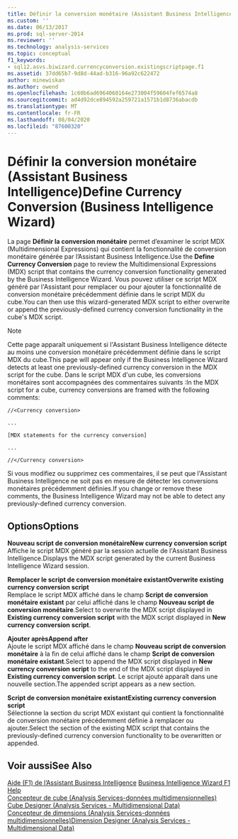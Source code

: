 ```yaml
---
title: Définir la conversion monétaire (Assistant Business Intelligence) | Microsoft Docs
ms.custom: ''
ms.date: 06/13/2017
ms.prod: sql-server-2014
ms.reviewer: ''
ms.technology: analysis-services
ms.topic: conceptual
f1_keywords:
- sql12.asvs.biwizard.currencyconversion.existingscriptpage.f1
ms.assetid: 37dd65b7-9d8d-44ad-b316-96a92c622472
author: minewiskan
ms.author: owend
ms.openlocfilehash: 1c60b6ad6964060164e273004f59604fef6574a8
ms.sourcegitcommit: ad4d92dce894592a259721a1571b1d8736abacdb
ms.translationtype: MT
ms.contentlocale: fr-FR
ms.lasthandoff: 08/04/2020
ms.locfileid: "87600320"
---
```

# <a name="define-currency-conversion-business-intelligence-wizard"></a><span data-ttu-id="adc92-102">Définir la conversion monétaire (Assistant Business Intelligence)</span><span class="sxs-lookup"><span data-stu-id="adc92-102">Define Currency Conversion (Business Intelligence Wizard)</span></span>
  <span data-ttu-id="adc92-103">La page **Définir la conversion monétaire** permet d’examiner le script MDX (Multidimensional Expressions) qui contient la fonctionnalité de conversion monétaire générée par l’Assistant Business Intelligence.</span><span class="sxs-lookup"><span data-stu-id="adc92-103">Use the **Define Currency Conversion** page to review the Multidimensional Expressions (MDX) script that contains the currency conversion functionality generated by the Business Intelligence Wizard.</span></span> <span data-ttu-id="adc92-104">Vous pouvez utiliser ce script MDX généré par l'Assistant pour remplacer ou pour ajouter la fonctionnalité de conversion monétaire précédemment définie dans le script MDX du cube.</span><span class="sxs-lookup"><span data-stu-id="adc92-104">You can then use this wizard-generated MDX script to either overwrite or append the previously-defined currency conversion functionality in the cube's MDX script.</span></span>  
  
> [!NOTE]  
>  <span data-ttu-id="adc92-105">Cette page apparaît uniquement si l'Assistant Business Intelligence détecte au moins une conversion monétaire précédemment définie dans le script MDX du cube.</span><span class="sxs-lookup"><span data-stu-id="adc92-105">This page will appear only if the Business Intelligence Wizard detects at least one previously-defined currency conversion in the MDX script for the cube.</span></span> <span data-ttu-id="adc92-106">Dans le script MDX d'un cube, les conversions monétaires sont accompagnées des commentaires suivants :</span><span class="sxs-lookup"><span data-stu-id="adc92-106">In the MDX script for a cube, currency conversions are framed with the following comments:</span></span>  
>   
>  `//<Currency conversion>`  
>   
>  `...`  
>   
>  `[MDX statements for the currency conversion]`  
>   
>  `...`  
>   
>  `//</Currency conversion>`  
>   
>  <span data-ttu-id="adc92-107">Si vous modifiez ou supprimez ces commentaires, il se peut que l'Assistant Business Intelligence ne soit pas en mesure de détecter les conversions monétaires précédemment définies.</span><span class="sxs-lookup"><span data-stu-id="adc92-107">If you change or remove these comments, the Business Intelligence Wizard may not be able to detect any previously-defined currency conversion.</span></span>  
  
## <a name="options"></a><span data-ttu-id="adc92-108">Options</span><span class="sxs-lookup"><span data-stu-id="adc92-108">Options</span></span>  
 <span data-ttu-id="adc92-109">**Nouveau script de conversion monétaire**</span><span class="sxs-lookup"><span data-stu-id="adc92-109">**New currency conversion script**</span></span>  
 <span data-ttu-id="adc92-110">Affiche le script MDX généré par la session actuelle de l'Assistant Business Intelligence.</span><span class="sxs-lookup"><span data-stu-id="adc92-110">Displays the MDX script generated by the current Business Intelligence Wizard session.</span></span>  
  
 <span data-ttu-id="adc92-111">**Remplacer le script de conversion monétaire existant**</span><span class="sxs-lookup"><span data-stu-id="adc92-111">**Overwrite existing currency conversion script**</span></span>  
 <span data-ttu-id="adc92-112">Remplace le script MDX affiché dans le champ **Script de conversion monétaire existant** par celui affiché dans le champ **Nouveau script de conversion monétaire**.</span><span class="sxs-lookup"><span data-stu-id="adc92-112">Select to overwrite the MDX script displayed in **Existing currency conversion script** with the MDX script displayed in **New currency conversion script**.</span></span>  
  
 <span data-ttu-id="adc92-113">**Ajouter après**</span><span class="sxs-lookup"><span data-stu-id="adc92-113">**Append after**</span></span>  
 <span data-ttu-id="adc92-114">Ajoute le script MDX affiché dans le champ **Nouveau script de conversion monétaire** à la fin de celui affiché dans le champ **Script de conversion monétaire existant**.</span><span class="sxs-lookup"><span data-stu-id="adc92-114">Select to append the MDX script displayed in **New currency conversion script** to the end of the MDX script displayed in **Existing currency conversion script**.</span></span> <span data-ttu-id="adc92-115">Le script ajouté apparaît dans une nouvelle section.</span><span class="sxs-lookup"><span data-stu-id="adc92-115">The appended script appears as a new section.</span></span>  
  
 <span data-ttu-id="adc92-116">**Script de conversion monétaire existant**</span><span class="sxs-lookup"><span data-stu-id="adc92-116">**Existing currency conversion script**</span></span>  
 <span data-ttu-id="adc92-117">Sélectionne la section du script MDX existant qui contient la fonctionnalité de conversion monétaire précédemment définie à remplacer ou ajouter.</span><span class="sxs-lookup"><span data-stu-id="adc92-117">Select the section of the existing MDX script that contains the previously-defined currency conversion functionality to be overwritten or appended.</span></span>  
  
## <a name="see-also"></a><span data-ttu-id="adc92-118">Voir aussi</span><span class="sxs-lookup"><span data-stu-id="adc92-118">See Also</span></span>  
 <span data-ttu-id="adc92-119">[Aide (F1) de l’Assistant Business Intelligence](business-intelligence-wizard-f1-help.md) </span><span class="sxs-lookup"><span data-stu-id="adc92-119">[Business Intelligence Wizard F1 Help](business-intelligence-wizard-f1-help.md) </span></span>  
 <span data-ttu-id="adc92-120">[Concepteur de cube &#40;Analysis Services-données multidimensionnelles&#41;](cube-designer-analysis-services-multidimensional-data.md) </span><span class="sxs-lookup"><span data-stu-id="adc92-120">[Cube Designer &#40;Analysis Services - Multidimensional Data&#41;](cube-designer-analysis-services-multidimensional-data.md) </span></span>  
 [<span data-ttu-id="adc92-121">Concepteur de dimensions &#40;Analysis Services-données multidimensionnelles&#41;</span><span class="sxs-lookup"><span data-stu-id="adc92-121">Dimension Designer &#40;Analysis Services - Multidimensional Data&#41;</span></span>](dimension-designer-analysis-services-multidimensional-data.md)  
  
  
